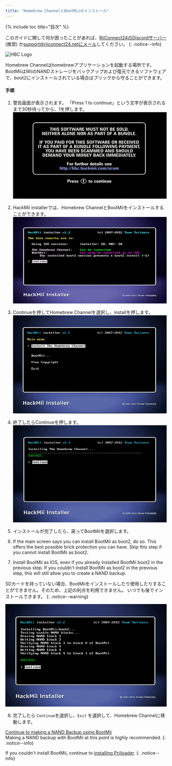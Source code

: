 ```yaml
---
title: "Homebrew ChannelとBootMiiのインストール"
---
```


{% include toc title="目次" %}

このガイドに関して何か困ったことがあれば、[RiiConnect24のDiscordサーバー](https://discord.gg/rc24) (推奨) か[support@riiconnect24.netにメール](mailto:support@riiconnect24.net)してください。
{: .notice--info}

![HBC Logo](/images/hbc.png)

Homebrew Channelはhomebrewアプリケーションを起動する場所です。 BootMiiはWiiのNANDストレージをバックアップおよび復元できるソフトウェアで、boot2にインストールされている場合はブリックから守ることができます。

#### 手順

1. 警告画面が表示されます。 「Press 1 to continue」という文字が表示されるまで30秒待ってから、1を押します。 ![Scam Screen](/images/Wii/ScamScreen.png)

2. HackMii installerでは、Homebrew ChannelとBootMiiをインストールすることができます。 ![Results](/images/Wii/Results.png)

3. Continueを押してHomebrew Channelを選択し、installを押します。 ![Install the Homebrew Channel](/images/Wii/InstallHomebrewChannel.png)

4. 終了したらContinueを押します。 ![Success Installing the Homebrew Channel](/images/Wii/SuccessHBC.png)

5. インストールが完了したら、戻ってBootMiiを選択します。
6. If the main screen says you can install BootMii as boot2, do so. This offers the best possible brick protection you can have. Skip this step if you cannot install BootMii as boot2.
7. Install BootMii as IOS, even if you already installed BootMii boot2 in the previous step. If you couldn't install BootMii as boot2 in the previous step, this will still allow you to create a NAND backup.

SDカードを持っていない場合、BootMiiをインストールしたり使用したりすることができません。そのため、上記の利点を利用できません。 いつでも後でインストールできます。
{: .notice--warning}

![BootMii Installation](/images/Wii/InstallBootMii.png)

8. 完了したら `Continue`を選択し、`Exit` を選択して、Homebrew Channelに移動します。

[Continue to making a NAND Backup using BootMii](bootmii)<br> Making a NAND backup with BootMii at this point is highly recommended.
{: .notice--info}

If you couldn't install BootMii, continue to [installing Priiloader](priiloader).
{: .notice--info}
